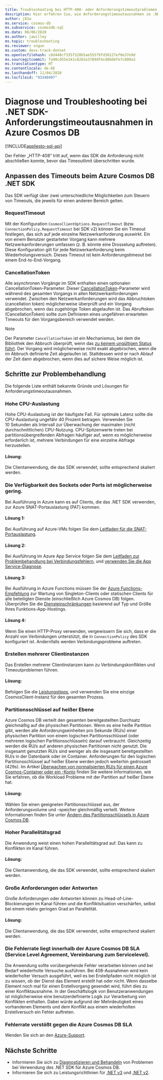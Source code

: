 ```yaml
---
title: Troubleshooting bei HTTP-408- oder Anforderungstimeoutproblemen in Azure Cosmos DB mit dem .NET SDK
description: Hier erfahren Sie, wie Anforderungstimeoutausnahmen im .NET SDK diagnostiziert und behoben werden.
author: j82w
ms.service: cosmos-db
ms.subservice: cosmosdb-sql
ms.date: 08/06/2020
ms.author: jawilley
ms.topic: troubleshooting
ms.reviewer: sngun
ms.custom: devx-track-dotnet
ms.openlocfilehash: c8d448cf335f328b5ae55579fd30127ef0e37e9d
ms.sourcegitcommit: fa90cd55e341c8201e3789df4cd8bd6fe7c809a3
ms.translationtype: HT
ms.contentlocale: de-DE
ms.lasthandoff: 11/04/2020
ms.locfileid: "93340497"
---
```

# <a name="diagnose-and-troubleshoot-azure-cosmos-db-net-sdk-request-timeout-exceptions"></a>Diagnose und Troubleshooting bei .NET SDK-Anforderungstimeoutausnahmen in Azure Cosmos DB
[!INCLUDE[appliesto-sql-api](includes/appliesto-sql-api.md)]

Der Fehler „HTTP-408“ tritt auf, wenn das SDK die Anforderung nicht abschließen konnte, bevor das Timeoutlimit überschritten wurde.

## <a name="customize-the-timeout-on-the-azure-cosmos-db-net-sdk"></a>Anpassen des Timeouts beim Azure Cosmos DB .NET SDK

Das SDK verfügt über zwei unterschiedliche Möglichkeiten zum Steuern von Timeouts, die jeweils für einen anderen Bereich gelten.

### <a name="requesttimeout"></a>RequestTimeout

Mit der Konfiguration `CosmosClientOptions.RequestTimeout` (bzw. `ConnectionPolicy.RequestTimeout` bei SDK v2) können Sie ein Timeout festlegen, das sich auf jede einzelne Netzwerkanforderung auswirkt. Ein von einem Benutzer gestarteter Vorgang kann mehrere Netzwerkanforderungen umfassen (z. B. könnte eine Drosselung auftreten). Diese Konfiguration gilt für jede Netzwerkanforderung beim Wiederholungsversuch. Dieses Timeout ist kein Anforderungstimeout bei einem End-to-End-Vorgang.

### <a name="cancellationtoken"></a>CancellationToken

Alle asynchronen Vorgänge im SDK enthalten einen optionalen CancellationToken-Parameter. Dieser [CancellationToken](/dotnet/standard/threading/how-to-listen-for-cancellation-requests-by-polling)-Parameter wird während des gesamten Vorgangs in allen Netzwerkanforderungen verwendet. Zwischen den Netzwerkanforderungen wird das Abbruchtoken (cancellation token) möglicherweise überprüft und ein Vorgang abgebrochen, wenn das zugehörige Token abgelaufen ist. Das Abruftoken (CancellationToken) sollte zum Definieren eines ungefähren erwarteten Timeouts für den Vorgangsbereich verwendet werden.

> [!NOTE]
> Der Parameter `CancellationToken` ist ein Mechanismus, bei dem die Bibliothek den Abbruch überprüft, wenn das [zu keinem ungültigen Status führt](https://devblogs.microsoft.com/premier-developer/recommended-patterns-for-cancellationtoken/). Der Vorgang wird möglicherweise nicht exakt abgebrochen, wenn die im Abbruch definierte Zeit abgelaufen ist. Stattdessen wird er nach Ablauf der Zeit dann abgebrochen, wenn dies auf sichere Weise möglich ist.

## <a name="troubleshooting-steps"></a>Schritte zur Problembehandlung
Die folgende Liste enthält bekannte Gründe und Lösungen für Anforderungstimeoutausnahmen.

### <a name="high-cpu-utilization"></a>Hohe CPU-Auslastung
Hohe CPU-Auslastung ist der häufigste Fall. Für optimale Latenz sollte die CPU-Auslastung ungefähr 40 Prozent betragen. Verwenden Sie 10 Sekunden als Intervall zur Überwachung der maximalen (nicht durchschnittlichen) CPU-Nutzung. CPU-Spitzenwerte treten bei partitionsübergreifenden Abfragen häufiger auf, wenn es möglicherweise erforderlich ist, mehrere Verbindungen für eine einzelne Abfrage herzustellen.

#### <a name="solution"></a>Lösung:
Die Clientanwendung, die das SDK verwendet, sollte entsprechend skaliert werden.

### <a name="socket-or-port-availability-might-be-low"></a>Die Verfügbarkeit des Sockets oder Ports ist möglicherweise gering.
Bei Ausführung in Azure kann es auf Clients, die das .NET SDK verwenden, zur Azure SNAT-Portauslastung (PAT) kommen.

#### <a name="solution-1"></a>Lösung 1:
Bei Ausführung auf Azure-VMs folgen Sie dem [Leitfaden für die SNAT-Portauslastung](troubleshoot-dot-net-sdk.md#snat).

#### <a name="solution-2"></a>Lösung 2:
Bei Ausführung im Azure App Service folgen Sie dem [Leitfaden zur Problembehandlung bei Verbindungsfehlern](../app-service/troubleshoot-intermittent-outbound-connection-errors.md#cause), und [verwenden Sie die App Service-Diagnose](https://azure.github.io/AppService/2018/03/01/Deep-Dive-into-TCP-Connections-in-App-Service-Diagnostics.html).

#### <a name="solution-3"></a>Lösung 3:
Bei Ausführung in Azure Functions müssen Sie der [Azure Functions-Empfehlung](../azure-functions/manage-connections.md#static-clients) zur Wartung von Singleton-Clients oder statischen Clients für alle beteiligten Dienste (einschließlich Azure Cosmos DB) folgen. Überprüfen Sie die [Diensteinschränkungen](../azure-functions/functions-scale.md#service-limits) basierend auf Typ und Größe Ihres Funktions-App-Hostings.

#### <a name="solution-4"></a>Lösung 4:
Wenn Sie einen HTTP-Proxy verwenden, vergewissern Sie sich, dass er die Anzahl von Verbindungen unterstützt, die in `ConnectionPolicy` des SDK konfiguriert ist. Andernfalls werden Verbindungsprobleme auftreten.

### <a name="create-multiple-client-instances"></a>Erstellen mehrerer Clientinstanzen
Das Erstellen mehrerer Clientinstanzen kann zu Verbindungskonflikten und Timeoutproblemen führen.

#### <a name="solution"></a>Lösung:
Befolgen Sie die [Leistungstipps](performance-tips-dotnet-sdk-v3-sql.md#sdk-usage), und verwenden Sie eine einzige CosmosClient-Instanz für den gesamten Prozess.

### <a name="hot-partition-key"></a>Partitionsschlüssel auf heißer Ebene
Azure Cosmos DB verteilt den gesamten bereitgestellten Durchsatz gleichmäßig auf die physischen Partitionen. Wenn es eine heiße Partition gibt, werden alle Anforderungseinheiten pro Sekunde (RU/s) einer physischen Partition von einem logischen Partitionsschlüssel (oder mehreren logischen Partitionsschlüsseln) darauf verbraucht. Gleichzeitig werden die RU/s auf anderen physischen Partitionen nicht genutzt. Die insgesamt genutzten RU/s sind weniger als die insgesamt bereitgestellten RU/s in der Datenbank oder im Container. Anforderungen für den logischen Partitionsschlüssel auf heißer Ebene werden jedoch weiterhin gedrosselt (429s). Im Artikel [Überwachen von normalisierten RU/s für einen Azure Cosmos-Container oder ein -Konto](monitor-normalized-request-units.md) finden Sie weitere Informationen, wie Sie erfahren, ob die Workload Probleme mit der Partition auf heißer Ebene hat. 

#### <a name="solution"></a>Lösung:
Wählen Sie einen geeigneten Partitionsschlüssel aus, der Anforderungsvolume und -speicher gleichmäßig verteilt. Weitere Informationen finden Sie unter [Ändern des Partitionsschlüssels in Azure Cosmos DB](https://devblogs.microsoft.com/cosmosdb/how-to-change-your-partition-key/).

### <a name="high-degree-of-concurrency"></a>Hoher Parallelitätsgrad
Die Anwendung weist einen hohen Parallelitätsgrad auf. Das kann zu Konflikten im Kanal führen.

#### <a name="solution"></a>Lösung:
Die Clientanwendung, die das SDK verwendet, sollte entsprechend skaliert werden.

### <a name="large-requests-or-responses"></a>Große Anforderungen oder Antworten
Große Anforderungen oder Antworten können zu Head-of-Line-Blockierungen im Kanal führen und die Konfliktsituation verschärfen, selbst bei einem relativ geringen Grad an Parallelität.

#### <a name="solution"></a>Lösung:
Die Clientanwendung, die das SDK verwendet, sollte entsprechend skaliert werden.

### <a name="failure-rate-is-within-the-azure-cosmos-db-sla"></a>Die Fehlerrate liegt innerhalb der Azure Cosmos DB SLA (Service Level Agreement, Vereinbarung zum Servicelevel).
Die Anwendung sollte vorübergehende Fehler verarbeiten können und bei Bedarf wiederholte Versuche ausführen. Bei 408-Ausnahmen wird kein wiederholter Versuch ausgeführt, weil es bei Erstellpfaden nicht möglich ist zu wissen, ob der Dienst das Element erstellt hat oder nicht. Wenn dasselbe Element noch mal für einen Erstellvorgang gesendet wird, führt dies zu einer Konfliktausnahme. In der Geschäftslogik von Benutzeranwendungen ist möglicherweise eine benutzerdefinierte Logik zur Verarbeitung von Konflikten enthalten. Dabei würde aufgrund der Mehrdeutigkeit eines vorhandenen Elements und dem Konflikt aus einem wiederholten Erstellversuch ein Fehler auftreten.

### <a name="failure-rate-violates-the-azure-cosmos-db-sla"></a>Fehlerrate verstößt gegen die Azure Cosmos DB SLA
Wenden Sie sich an den [Azure-Support](https://aka.ms/azure-support).

## <a name="next-steps"></a>Nächste Schritte
* Informieren Sie sich zu [Diagnostizieren und Behandeln](troubleshoot-dot-net-sdk.md) von Problemen bei Verwendung des .NET SDK für Azure Cosmos DB.
* Informieren Sie sich zu Leistungsrichtlinien für [.NET v3](performance-tips-dotnet-sdk-v3-sql.md) und [.NET v2](performance-tips.md).